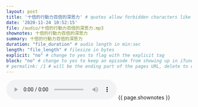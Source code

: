 ```yaml
---
layout: post
title: '十倍的行動力百倍的深思力' # quotes allow forbidden characters like the colon
date: '2020-11-24 10:52:15'
file: /audio/十倍的行動力百倍的深思力.mp3
shownotes: 十倍的行動力百倍的深思力
summary: 十倍的行動力百倍的深思力
duration: "file_duration" # audio length in min:sec
length: "file_length" # filesize in bytes
explicit: "no" # change to yes to flag with the explicit tag
block: "no" # change to yes to keep an episode from showing up in iTunes
# permalink: /1 # will be the ending part of the pages URL, delete to default to the title
---
```


<audio controls>
<source src="{{site.url}}{{site.baseurl}}{{ page.file }}" type="audio/x-mp3">
Your browser does not support the audio element.
</audio>
{{ page.shownotes }}

